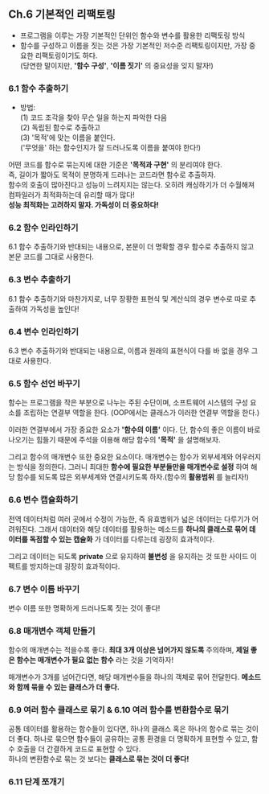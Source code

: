 ## Ch.6 기본적인 리팩토링

- 프로그램을 이루는 가장 기본적인 단위인 함수와 변수를 활용한 리팩토링 방식
- 함수를 구성하고 이름을 짓는 것은 가장 기본적인 저수준 리팩토링이지만, 가장 중요한 리팩토링이기도 하다. </br> 
(당연한 말이지만, **'함수 구성'**, **'이름 짓기'** 의 중요성을 잊지 말자!)

### 6.1 함수 추출하기

- 방법: <br/>
(1) 코드 조각을 찾아 무슨 일을 하는지 파악한 다음 <br/>
(2) 독립된 함수로 추출하고 <br/>
(3) '목적'에 맞는 이름을 붙인다. <br/>
('무엇을' 하는 함수인지가 잘 드러나도록 이름을 붙여야 한다!)

어떤 코드를 함수로 묶는지에 대한 기준은 **'목적과 구현'** 의 분리여야 한다. <br/>
즉, 길이가 짧아도 목적이 분명하게 드러나는 코드라면 함수로 추출하자. <br/>
함수의 호출이 많아진다고 성능이 느려지지는 않는다. 오히려 캐싱하기가 더 수월해져 컴파일러가 최적화하는데 유리할 때가 많다! <br/>
**성능 최적화는 고려하지 말자. 가독성이 더 중요하다!**


### 6.2 함수 인라인하기

6.1 함수 추출하기와 반대되는 내용으로, 본문이 더 명확할 경우 함수로 추출하지 않고 본문 코드를 그대로 사용한다.


### 6.3 변수 추출하기

6.1 함수 추출하기와 마찬가지로, 너무 장황한 표현식 및 계산식의 경우 변수로 따로 추출하여 가독성을 높인다!


### 6.4 변수 인라인하기

6.3 변수 추출하기와 반대되는 내용으로, 이름과 원래의 표현식이 다를 바 없을 경우 그대로 사용한다.


### 6.5 함수 선언 바꾸기

함수는 프로그램을 작은 부분으로 나누는 주된 수단이며, 소프트웨어 시스템의 구성 요소를 조립하는 연결부 역할을 한다. (OOP에서는 클래스가 이러한 연결부 역할을 한다.)

이러한 연결부에서 가장 중요한 요소가 **'함수의 이름'** 이다. 단, 함수의 좋은 이름이 바로 나오기는 힘들기 때문에 주석을 이용해 해당 함수의 **'목적'** 을 설명해보자.

그리고 함수의 매개변수 또한 중요한 요소이다. 매개변수는 함수가 외부세계와 어우러지는 방식을 정의한다. 그러니 최대한 **함수에 필요한 부분들만을 매개변수로 설정** 하여 해당 함수를 되도록 많은 외부세계와 연결시키도록 하자.(함수의 **활용범위** 를 늘리자!)


### 6.6 변수 캡슐화하기

전역 데이터처럼 여러 곳에서 수정이 가능한, 즉 유효범위가 넓은 데이터는 다루기가 어려워진다. 그래서 데이터와 해당 데이터를 활용하는 메소드를 **하나의 클래스로 묶어 데이터를 독점할 수 있는 캡슐화** 가 데이터를 다루는데 굉장히 효과적이다. 

그리고 데이터는 되도록 **private** 으로 유지하여 **불변성** 을 유지하는 것 또한 사이드 이펙트를 방지하는데 굉장히 효과적이다.


### 6.7 변수 이름 바꾸기

변수 이름 또한 명확하게 드러나도록 짓는 것이 좋다!


### 6.8 매개변수 객체 만들기

함수의 매개변수는 적을수록 좋다. **최대 3개 이상은 넘어가지 않도록** 주의하며, **제일 좋은 함수는 매개변수가 필요 없는 함수** 라는 것을 기억하자!

매개변수가 3개를 넘어간다면, 해당 매개변수들을 하나의 객체로 묶어 전달한다. **메소드와 함께 묶을 수 있는 클래스가 더 좋다.**


### 6.9 여러 함수 클래스로 묶기 & 6.10 여러 함수를 변환함수로 묶기

공통 데이터를 활용하는 함수들이 있다면, 하나의 클래스 혹은 하나의 함수로 묶는 것이 더 좋다. 하나로 묶으면 함수들이 공유하는 공통 환경을 더 명확하게 표현할 수 있고, 함수 호출을 더 간결하게 코드로 표현할 수 있다. <br />
하나의 변환함수로 묶는 것 보다는 **클래스로 묶는 것이 더 좋다!**


### 6.11 단계 쪼개기

